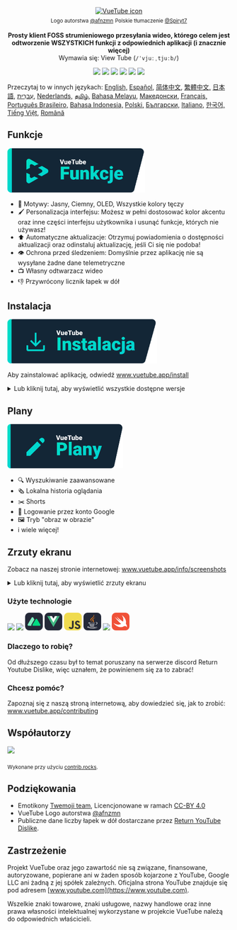 <p align="center">
  <a href="https://vuetube.app/">
    <img src="https://cdn.discordapp.com/attachments/751596360108605500/980418672331988992/VueTube_Dark.svg" alt="VueTube icon" width="500"/>
  </a>
  </br>
  <sub>Logo autorstwa <a href="https://github.com/afnzmn">@afnzmn</a></sub>
  <sub>Polskie tłumaczenie <a href="https://github.com/Spiryt7">@Spiryt7</a></sub>
  </br>
  </br>
<strong>Prosty klient FOSS strumieniowego przesyłania wideo, którego celem jest odtworzenie WSZYSTKICH funkcji z odpowiednich aplikacji (i znacznie więcej)</strong>
</br>
Wymawia się: View Tube (<code>/ˈvjuːˌtjuːb/</code>)
</p>

<p align="center">
  <a href="https://github.com/VueTubeApp/VueTube/blob/main/LICENSE" alt="License"><img src="https://img.shields.io/github/license/VueTubeApp/VueTube"></img></a>
  <a href="https://github.com/VueTubeApp/VueTube/actions/workflows/ci.yml" alt="CI"><img src="https://github.com/VueTubeApp/VueTube/actions/workflows/ci.yml/badge.svg"></img></a>
  <a href="https://reddit.com/r/vuetube" alt="Reddit"><img src="https://img.shields.io/reddit/subreddit-subscribers/vuetube?label=r%2FVuetube&logo=reddit&logoColor=white"></img></a>
  <a href="https://t.me/VueTube" alt="Telegram"><img src="https://img.shields.io/endpoint?label=VueTube&url=https%3A%2F%2Ftelegram-badge-4mbpu8e0fit4.runkit.sh%2F%3Furl%3Dhttps%3A%2F%2Ft.me%2FVuetube"></img></a>
  <a href="https://discord.gg/7P8KJrdd5W" alt="Discord"><img src="https://img.shields.io/discord/946587366242533377?label=Discord&style=flat&logo=discord&logoColor=white"></img></a>
  <a href="https://twitter.com/VueTubeApp" alt="Twitter"><img src="https://img.shields.io/twitter/follow/VueTubeApp?label=Follow&style=flat&logo=twitter"></img></a>
</p>

Przeczytaj to w innych językach: [English,](readme.md) [Español,](readme.es.md) [简体中文,](readme.zh-hans.md) [繁體中文,](readme.zh-hant.md) [日本語,](readme.ja.md) [עִברִית,](readme.he.md) [Nederlands,](readme.nl.md) [தமிழ்,](readme.ta.md) [Bahasa Melayu,](readme.ms.md) [Македонски,](readme.mk.md) [Français,](readme.fr.md) [Português Brasileiro,](readme.pt-br.md) [Bahasa Indonesia,](readme.id.md) [Polski,](readme.pl.md) [Български,](readme.bg.md) [Italiano,](readme.it.md) [한국어,](readme.kr.md) [Tiếng Việt,](readme.vi.md) [Română](readme.ro.md)

## Funkcje

<img src="./resources/readme-pl/Features.pl.svg" alt="VueTube icon" height="100"/>

- 🎨 Motywy: Jasny, Ciemny, OLED, Wszystkie kolory tęczy
- 🖌️ Personalizacja interfejsu: Możesz w pełni dostosować kolor akcentu oraz inne części interfejsu użytkownika i usunąć funkcje, których nie używasz!
- ⬆️ Automatyczne aktualizacje: Otrzymuj powiadomienia o dostępności aktualizacji oraz odinstaluj aktualizację, jeśli Ci się nie podoba!
- 👁️ Ochrona przed śledzeniem: Domyślnie przez aplikację nie są wysyłane żadne dane telemetryczne
- 📺 Własny odtwarzacz wideo
- 👎 Przywrócony licznik łapek w dół

## Instalacja

<img src="./resources/readme-pl/Install.pl.svg" alt="VueTube icon" height="100"/>

Aby zainstalować aplikację, odwiedź www.vuetube.app/install

<details>
  <summary>Lub kliknij tutaj, aby wyświetlić wszystkie dostępne wersje</summary>
<br />

### Android

| <a href=https://nightly.link/VueTubeApp/VueTube/workflows/ci/main/android.zip><img id="im" width="200" src=./resources/getunstable.png></a> | <a href=https://github.com/VueTubeApp/VueTube/releases/download/0.2/VueTube-Canary-June-15-2022.apk><img id="im" width="200" src=./resources/getcanary.png></a> | <a href=https://vuetube.app/install><img id="im" width="200" src=./resources/getstable.png></a> |
| ------------------------------------------------------------------------------------------------------------------------------------------- | --------------------------------------------------------------------------------------------------------------------------------------------------------------- | ----------------------------------------------------------------------------------------------- |
| Dużo błędów oraz wczesny dostęp do najnowszych funkcji                                                                                      | Mniej błędów niż w wersji niestabilnej, nieco więcej funkcji niż w wersji stabilnej                                                                             | Niedostępna, dopóki aplikacja nie będzie bardziej rozwinięta                                    |

### iOS

| <a href=https://nightly.link/VueTubeApp/VueTube/workflows/ci/main/iOS.zip><img id="im" width="200" src=./resources/getunstable.png></a> | <a href=https://cdn.discordapp.com/attachments/949908267855921163/972164558930198528/VueTube-Canary-May-6-2022.ipa><img id="im" width="200" src=./resources/getcanary.png></a> | <a href=https://vuetube.app/install><img id="im" width="200" src=./resources/getstable.png></a> |
| --------------------------------------------------------------------------------------------------------------------------------------- | ------------------------------------------------------------------------------------------------------------------------------------------------------------------------------ | ----------------------------------------------------------------------------------------------- |
| Dużo błędów oraz wczesny dostęp do najnowszych funkcji                                                                                  | Mniej błędów niż w wersji niestabilnej, nieco więcej funkcji niż w wersji stabilnej                                                                                            | Niedostępna, dopóki aplikacja nie będzie bardziej rozwinięta                                    |

</details>

## Plany

<img src="./resources/readme-pl/Plans.pl.svg" alt="VueTube icon" height="100"/>

- 🔍 Wyszukiwanie zaawansowane
- 🗞️ Lokalna historia oglądania
- ✂️ Shorts
- 🧑 Logowanie przez konto Google
- 🖼️ Tryb "obraz w obrazie"
- i wiele więcej!

## Zrzuty ekranu

Zobacz na naszej stronie internetowej: www.vuetube.app/info/screenshots

<details>
  <summary> Lub kliknij tutaj, aby wyświetlić zrzuty ekranu </summary>
<br />
  
<img src="https://vuetube.app/wtch.png" width="400">
<img src="https://vuetube.app/stng.png" width="400">
<img src="https://vuetube.app/srch.png" width="400">
     
</details>

### Użyte technologie

<a href="https://capacitorjs.com/solution/vue"><img src="https://cdn.discordapp.com/attachments/953538236716814356/955694368742834176/Capacitator-Dark.svg" height=40/></a> <a href="https://vuetifyjs.com/"><img src="https://cdn.discordapp.com/attachments/810799100940255260/973719873467342908/Vuetify-Dark.svg" height=40/></a> <a href="https://nuxtjs.org/"><img src="https://github.com/tandpfun/skill-icons/raw/main/icons/NuxtJS-Dark.svg" height=40/></a> <a href="https://vuejs.org/"><img src="https://github.com/tandpfun/skill-icons/raw/main/icons/VueJS-Dark.svg" height=40/></a> <a href="https://javascript.com/"><img src="https://github.com/tandpfun/skill-icons/raw/main/icons/JavaScript.svg" height=40/></a> <a href="https://java.com/"><img src="https://github.com/tandpfun/skill-icons/raw/main/icons/Java-Dark.svg" height=40/></a> <a href="https://gradle.com/"><img src="https://cdn.discordapp.com/attachments/810799100940255260/955691550560636958/Gradle.svg" height=40/></a> <a href="https://developer.apple.com/swift/"><img src="https://github.com/tandpfun/skill-icons/raw/main/icons/Swift.svg" height=40/></a>

### Dlaczego to robię?

Od dłuższego czasu był to temat poruszany na serwerze discord Return Youtube Dislike, więc uznałem, że powinienem się za to zabrać!

### Chcesz pomóc?

Zapoznaj się z naszą stroną internetową, aby dowiedzieć się, jak to zrobić: www.vuetube.app/contributing

## Współautorzy

<a href="https://github.com/VueTubeApp/VueTube/graphs/contributors">
  <img src="https://contrib.rocks/image?repo=VueTubeApp/VueTube" />
</a>

<sub>Wykonane przy użyciu [contrib.rocks](https://contrib.rocks). </sub>

## Podziękowania

- Emotikony [Twemoji team](https://twemoji.twitter.com/), Licencjonowane w ramach [CC-BY 4.0](https://creativecommons.org/licenses/by/4.0/)
- VueTube Logo autorstwa [@afnzmn](https://github.com/afnzmn)
- Publiczne dane liczby łapek w dół dostarczane przez [Return YouTube Dislike](https://returnyoutubedislike.com).

## Zastrzeżenie

Projekt VueTube oraz jego zawartość nie są związane, finansowane, autoryzowane, popierane ani w żaden sposób kojarzone z YouTube, Google LLC ani żadną z jej spółek zależnych. Oficjalna strona YouTube znajduje się pod adresem [www.youtube.com](https://www.youtube.com).

Wszelkie znaki towarowe, znaki usługowe, nazwy handlowe oraz inne prawa własności intelektualnej wykorzystane w projekcie VueTube należą do odpowiednich właścicieli.
